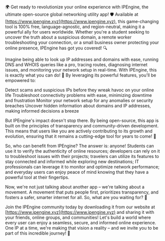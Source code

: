 🌍️ Get ready to revolutionize your online experience with IPEngine, the ultimate open-source global networking utility app! 🛡️ Available at [https://www.ipengine.xyz](https://www.ipengine.xyz), this game-changing tool is 100% free, language-agnostic, and region-neutral, making it a powerful ally for users worldwide. Whether you're a student seeking to uncover the truth about a suspicious domain, a remote worker troubleshooting your connection, or a small business owner protecting your online presence, IPEngine has got you covered! 🔍

Imagine being able to look up IP addresses and domains with ease, running DNS and WHOIS queries like a pro, tracing routes, diagnosing internet issues, and monitoring your network setup in real-time. With IPEngine, this is exactly what you can do! 📡 By leveraging its powerful features, you'll be empowered to:

Detect scams and suspicious IPs before they wreak havoc on your online life
Troubleshoot connectivity problems with ease, minimizing downtime and frustration
Monitor your network setup for any anomalies or security breaches
Uncover hidden information about domains and IP addresses, making informed decisions a breeze

But IPEngine's impact doesn't stop there. By being open-source, this app is built on the principles of transparency and community-driven development. This means that users like you are actively contributing to its growth and evolution, ensuring that it remains a cutting-edge tool for years to come! 🚀

So, who can benefit from IPEngine? The answer is: anyone! Students can use it to verify the authenticity of online resources; developers can rely on it to troubleshoot issues with their projects; travelers can utilize its features to stay connected and informed while exploring new destinations; IT professionals can leverage it to monitor and optimize network performance; and everyday users can enjoy peace of mind knowing that they have a powerful tool at their fingertips.

Now, we're not just talking about another app – we're talking about a movement. A movement that puts people first, prioritizes transparency, and fosters a safer, smarter internet for all. So, what are you waiting for? 🎉

Join the IPEngine community today by downloading it from our website at [https://www.ipengine.xyz](https://www.ipengine.xyz) and sharing it with your friends, online groups, and communities! Let's build a world where every user can enjoy a seamless, secure, and informed online experience. One IP at a time, we're making that vision a reality – and we invite you to be part of this incredible journey! 💪